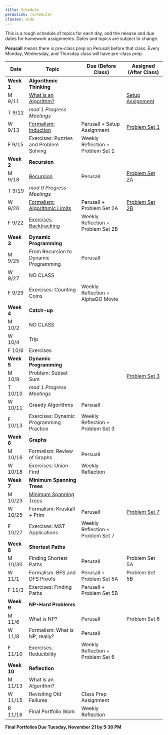 ```yaml
---
title: Schedule
permalink: /schedule/
classes: wide
---
```


This is a rough schedule of topics for each day, and the release and due dates for homework assignments. Dates and topics are subject to change. 

**Perusall** means there is pre-class prep on Perusall before that class. Every Monday, Wednesday, and Thursday class will have pre-class prep. 

| Date	| Topic	| Due (Before Class) |	Assigned (After Class) |
| ------- | ----------| ------------- | -------------- |
| **Week 1** | **Algorithmic Thinking** | | |
| M 9/11 | [What is an Algorithm?][w1d1] | | [Setup Assignment][setup]
| T 9/12 | _mod 1 Progress Meetings_ 
| W 9/13 | [Formalism: Induction][w1d2] | Perusall + Setup Assignment | [Problem Set 1][ps1]
| F 9/15 | Exercises: Puzzles and Problem Solving | Weekly Reflection + Problem Set 1 | 
| **Week 2** | **Recursion** | | |
| M 9/18 | [Recursion][w2d1] | Perusall | [Problem Set 2A][ps2a]
| T 9/19 | _mod 0 Progress Meetings_
| W 9/20 | [Formalism: Algorithmic Limits][w2d2] | Perusall + Problem Set 2A | [Problem Set 2B][ps2b]
| F 9/22 | [Exercises: Backtracking][w2ex] | Weekly Reflection + Problem Set 2B
| **Week 3** | **Dynamic Programming** | | |
| M 9/25 | From Recursion to Dynamic Programming | Perusall | 
| W 9/27 | NO CLASS 
| F 9/29 | Exercises: Counting Coins | Weekly Reflection + AlphaGO Movie
| **Week 4** | **Catch-up** |
| M 10/2 | NO CLASS
| W 10/4 | Trip 
| F 10/6 | Exercises |
| **Week 5** | **Dynamic Programming** | | |
| M 10/9 | Problem: Subset Sum |  | [Problem Set 3][ps3]
| T 10/10 | _mod 1 Progress Meetings_
| W 10/11 | Greedy Algorithms | Persuall | 
| F 10/13 | Exercises: Dynamic Programming Practice | Weekly Reflection + Problem Set 3
| **Week 6** | **Graphs** | | |
| M 10/16 | Formalism: Review of Graphs | Persuall | 
| W 10/18 | Exercises: Union-Find | Weekly Reflection | 
| **Week 7** | **Minimum Spanning Trees** | | |
| M 10/23 | [Minimum Spanning Trees][w7d1] | | 
| W 10/25 | Formalism: Kruskall + Prim | Perusall  | [Problem Set 7][ps7]
| F 10/27 | Exercises: MST Applications | Weekly Reflection + Problem Set 7
| **Week 8** | **Shortest Paths** | | |
| M 10/30 | Finding Shortest Paths | Perusall | Problem Set 5A
| W 11/1 | Formalism: BFS and DFS Proofs | Perusall + Problem Set 5A | Problem Set 5B
| F 11/3 | Exercises: Finding Paths | Perusall + Problem Set 5B
| **Week 9** | **NP-Hard Problems** | | | 
| M 11/6 | What is NP? | Perusall | Problem Set 6
| W 11/8 | Formalism: What is NP, really? | Perusall | 
| F 11/10 | Exercises: Reducibility | Weekly Reflection + Problem Set 6
| **Week 10** | **Reflection** | | |
| M 11/13 | What is an Algorithm? 
| W 11/15 | Revisiting Old Failures | Class Prep Assignment
| R 11/16 | Final Portfolio Work | Weekly Reflection

**Final Portfolios Due Tuesday, November 21 by 5:30 PM**

[w1d1]: https://alackles.github.io/CMSC-510-FT-23/notes/w1d1
[w1d2]: https://alackles.github.io/CMSC-510-FT-23/notes/w1d2
[w2d1]: https://alackles.github.io/CMSC-510-FT-23/notes/w2d1
[w2d2]: https://alackles.github.io/CMSC-510-FT-23/notes/w2d2
[w2ex]: https://alackles.github.io/CMSC-510-FT-23/notes/w2ex
[w7d1]: https://alackles.github.io/CMSC-510-FT-23/notes/w7d1

[setup]: https://alackles.github.io/CMSC-510-FT-23/notes/setup
[ps1]: https://classroom.github.com/a/zaXiMXzr
[ps2a]: https://classroom.github.com/a/LqQo6KM5
[ps2b]: https://classroom.github.com/a/50bGVa8S
[ps3]: https://classroom.github.com/a/vDLlaw3w
[ps7]: https://classroom.github.com/a/4ZZ995nX